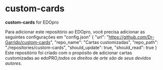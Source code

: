 
# custom-cards
**custom-cards** for EDOpro

Para adicionar este repositório ao EDOpro, você precisa adicionar as seguintes configurações em "config.json"
	{
		"url": "https://github.com/Dr-Garrido/custom-cards",
		"repo_name": "Cartas customizadas",
		"repo_path": "./repositories/custom-cards",
		"should_update": true,
		"should_read": true
	}
Este repositório foi criado com o propósito de adicionar cartas customizadas ao edoPRO,*todos os direitos de arte são de seus devidos autores.*
